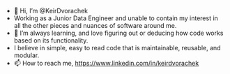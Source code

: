 - 👋 Hi, I’m @KeirDvorachek
- Working as a Junior Data Engineer and unable to contain my interest in all the other pieces and nuances of software around me.
- 🌱 I’m always learning, and love figuring out or deducing how code works based on its functionality.
- I believe in simple, easy to read code that is maintainable, reusable, and modular.
- 📫 How to reach me, https://www.linkedin.com/in/keirdvorachek

<!---
KeirDvorachek/KeirDvorachek is a ✨ special ✨ repository because its `README.md` (this file) appears on your GitHub profile.
You can click the Preview link to take a look at your changes.
--->
